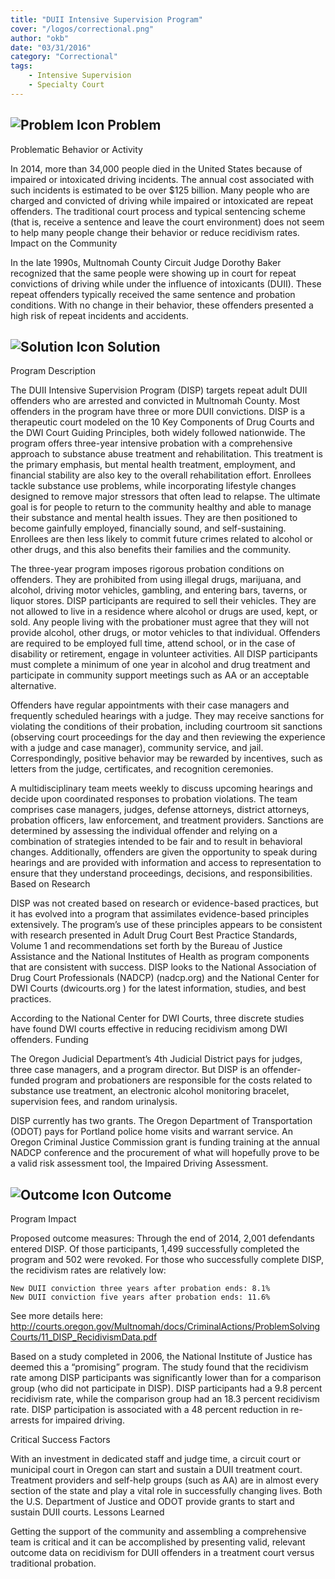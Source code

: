 ```yaml
---
title: "DUII Intensive Supervision Program"
cover: "/logos/correctional.png"
author: "okb"
date: "03/31/2016"
category: "Correctional"
tags:
    - Intensive Supervision
    - Specialty Court
---
```


## ![Problem Icon](https://github.com/google/material-design-icons/raw/master/alert/1x_web/ic_error_outline_black_48dp.png "Problem") Problem

Problematic Behavior or Activity

In 2014, more than 34,000 people died in the United States because of impaired or intoxicated driving incidents. The annual cost associated with such incidents is estimated to be over $125 billion. Many people who are charged and convicted of driving while impaired or intoxicated are repeat offenders. The traditional court process and typical sentencing scheme (that is, receive a sentence and leave the court environment) does not seem to help many people change their behavior or reduce recidivism rates.
Impact on the Community

In the late 1990s, Multnomah County Circuit Judge Dorothy Baker recognized that the same people were showing up in court for repeat convictions of driving while under the influence of intoxicants (DUII). These repeat offenders typically received the same sentence and probation conditions. With no change in their behavior, these offenders presented a high risk of repeat incidents and accidents.
## ![Solution Icon](https://github.com/google/material-design-icons/raw/master/action/1x_web/ic_lightbulb_outline_black_48dp.png "Solution") Solution
Program Description

The DUII Intensive Supervision Program (DISP) targets repeat adult DUII offenders who are arrested and convicted in Multnomah County. Most offenders in the program have three or more DUII convictions. DISP is a therapeutic court modeled on the 10 Key Components of Drug Courts and the DWI Court Guiding Principles, both widely followed nationwide. The program offers three-year intensive probation with a comprehensive approach to substance abuse treatment and rehabilitation. This treatment is the primary emphasis, but mental health treatment, employment, and financial stability are also key to the overall rehabilitation effort. Enrollees tackle substance use problems, while incorporating lifestyle changes designed to remove major stressors that often lead to relapse. The ultimate goal is for people to return to the community healthy and able to manage their substance and mental health issues. They are then positioned to become gainfully employed, financially sound, and self-sustaining. Enrollees are then less likely to commit future crimes related to alcohol or other drugs, and this also benefits their families and the community.

The three-year program imposes rigorous probation conditions on offenders. They are prohibited from using illegal drugs, marijuana, and alcohol, driving motor vehicles, gambling, and entering bars, taverns, or liquor stores. DISP participants are required to sell their vehicles. They are not allowed to live in a residence where alcohol or drugs are used, kept, or sold. Any people living with the probationer must agree that they will not provide alcohol, other drugs, or motor vehicles to that individual. Offenders are required to be employed full time, attend school, or in the case of disability or retirement, engage in volunteer activities. All DISP participants must complete a minimum of one year in alcohol and drug treatment and participate in community support meetings such as AA or an acceptable alternative.

Offenders have regular appointments with their case managers and frequently scheduled hearings with a judge. They may receive sanctions for violating the conditions of their probation, including courtroom sit sanctions (observing court proceedings for the day and then reviewing the experience with a judge and case manager), community service, and jail. Correspondingly, positive behavior may be rewarded by incentives, such as letters from the judge, certificates, and recognition ceremonies.

A multidisciplinary team meets weekly to discuss upcoming hearings and decide upon coordinated responses to probation violations. The team comprises case managers, judges, defense attorneys, district attorneys, probation officers, law enforcement, and treatment providers. Sanctions are determined by assessing the individual offender and relying on a combination of strategies intended to be fair and to result in behavioral changes. Additionally, offenders are given the opportunity to speak during hearings and are provided with information and access to representation to ensure that they understand proceedings, decisions, and responsibilities.
Based on Research

DISP was not created based on research or evidence-based practices, but it has evolved into a program that assimilates evidence-based principles extensively. The program’s use of these principles appears to be consistent with research presented in Adult Drug Court Best Practice Standards, Volume 1 and recommendations set forth by the Bureau of Justice Assistance and the National Institutes of Health as program components that are consistent with success. DISP looks to the National Association of Drug Court Professionals (NADCP) (nadcp.org) and the National Center for DWI Courts (dwicourts.org ) for the latest information, studies, and best practices.

According to the National Center for DWI Courts, three discrete studies have found DWI courts effective in reducing recidivism among DWI offenders.
Funding

The Oregon Judicial Department’s 4th Judicial District pays for judges, three case managers, and a program director. But DISP is an offender-funded program and probationers are responsible for the costs related to substance use treatment, an electronic alcohol monitoring bracelet, supervision fees, and random urinalysis.

DISP currently has two grants. The Oregon Department of Transportation (ODOT) pays for Portland police home visits and warrant service. An Oregon Criminal Justice Commission grant is funding training at the annual NADCP conference and the procurement of what will hopefully prove to be a valid risk assessment tool, the Impaired Driving Assessment.
## ![Outcome Icon](https://github.com/google/material-design-icons/raw/master/action/1x_web/ic_view_list_black_48dp.png "Outcome") Outcome
Program Impact

Proposed outcome measures:
Through the end of 2014, 2,001 defendants entered DISP. Of those participants, 1,499 successfully completed the program and 502 were revoked. For those who successfully complete DISP, the recidivism rates are relatively low:

    New DUII conviction three years after probation ends: 8.1%
    New DUII conviction five years after probation ends: 11.6%

See more details here:
http://courts.oregon.gov/Multnomah/docs/CriminalActions/ProblemSolvingCourts/11_DISP_RecidivismData.pdf

Based on a study completed in 2006, the National Institute of Justice has deemed this a “promising” program. The study found that the recidivism rate among DISP participants was significantly lower than for a comparison group (who did not participate in DISP). DISP participants had a 9.8 percent recidivism rate, while the comparison group had an 18.3 percent recidivism rate. DISP participation is associated with a 48 percent reduction in re-arrests for impaired driving.

Critical Success Factors

With an investment in dedicated staff and judge time, a circuit court or municipal court in Oregon can start and sustain a DUII treatment court. Treatment providers and self-help groups (such as AA) are in almost every section of the state and play a vital role in successfully changing lives. Both the U.S. Department of Justice and ODOT provide grants to start and sustain DUII courts.
Lessons Learned

Getting the support of the community and assembling a comprehensive team is critical and it can be accomplished by presenting valid, relevant outcome data on recidivism for DUII offenders in a treatment court versus traditional probation.